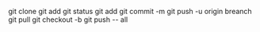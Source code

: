 git  clone 
git add
git status
git add
git commit -m
git push -u origin breanch
git pull
 git checkout -b
 git push -- all
